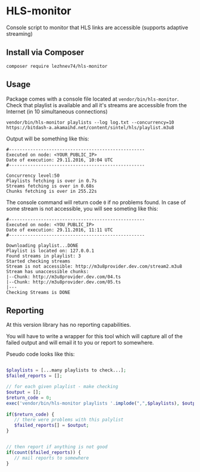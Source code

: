 # HLS-monitor
Console script to monitor that HLS links are accessible (supports adaptive streaming)

## Install via Composer
```
composer require lezhnev74/hls-monitor
```

## Usage
Package comes with a console file located at `vendor/bin/hls-monitor`. Check that playlist is available and all it's streams are accessible from the Internet (in 10 simultaneous connections)


```
vendor/bin/hls-monitor playlists --log log.txt --concurrency=10 https://bitdash-a.akamaihd.net/content/sintel/hls/playlist.m3u8
```

Output will be something like this:

```
#---------------------------------------------------
Executed on node: <YOUR_PUBLIC_IP>
Date of execution: 29.11.2016, 10:04 UTC
#---------------------------------------------------

Concurrency level:50
Playlists fetching is over in 0.7s
Streams fetching is over in 0.68s
Chunks fetching is over in 255.22s
```

The console command will return code `0` if no problems found. 
In case of some stream is not accessible, you will see someting like this:
 
```
#---------------------------------------------------
Executed on node: <YOU_PUBLIC_IP>
Date of execution: 29.11.2016, 11:11 UTC
#---------------------------------------------------

Downloading playlist...DONE
Playlist is located on: 127.0.0.1
Found streams in playlist: 3
Started checking streams
Stream is not accessible: http://m3u8provider.dev.com/stream2.m3u8
Stream has unaccessible chunks:
|--Chunk: http://m3u8provider.dev.com/04.ts
|--Chunk: http://m3u8provider.dev.com/05.ts
|---
Checking Streams is DONE
```

## Reporting
At this version library has no reporting capabilities. 
 
 You will have to write a wrapper for this tool which will capture all of the failed output and will email it to you or report to somewhere.
 
 Pseudo code looks like this:
 
 ```php
 
$playlists = [...many playlists to check...];
$failed_reports = [];

// for each given playlist - make checking
$output = [];
$return_code = 0;
exec('vendor/bin/hls-monitor playlists '.implode(",",$playlists), $output, $return_code);   
    
if($return_code) {
    // there were problems with this palylist
    $failed_reports[] = $output;
}

 
 // then report if anything is not good
 if(count($failed_reports)) {
    // mail reports to somewhere
 }
 
 ```